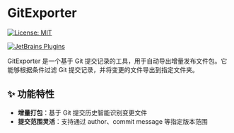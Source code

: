 # GitExporter

[![License: MIT](https://img.shields.io/badge/License-MIT-yellow.svg)](https://opensource.org/licenses/MIT)

[![JetBrains Plugins](https://img.shields.io/jetbrains/plugin/v/8286)](https://plugins.jetbrains.com/plugin/8286-sequencediagram)

GitExporter 是一个基于 Git 提交记录的工具，用于自动导出增量发布文件包。它能够根据条件过滤 Git 提交记录，并将变更的文件导出到指定文件夹。

## ✨ 功能特性

- **增量打包**：基于 Git 提交历史智能识别变更文件
- **提交范围灵活**：支持通过 author、commit message 等指定版本范围
